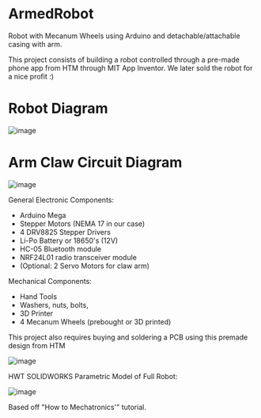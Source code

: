 # ArmedRobot
Robot with Mecanum Wheels using Arduino and detachable/attachable casing with arm.

This project consists of building a robot controlled through a pre-made phone app from HTM through MIT App Inventor. We later sold the robot for a nice profit :)


# Robot Diagram

![image](https://user-images.githubusercontent.com/96901042/178679783-6f76b73d-2315-46df-85a5-9581383afe19.png)


# Arm Claw Circuit Diagram

![image](https://user-images.githubusercontent.com/96901042/178683961-2c78cc3e-d352-48f4-8e33-f152fd4d6c57.png)


General Electronic Components: 
* Arduino Mega
* Stepper Motors (NEMA 17 in our case)
* 4 DRV8825 Stepper Drivers
* Li-Po Battery or 18650's (12V) 
* HC-05 Bluetooth module
* NRF24L01 radio transceiver module
* (Optional: 2 Servo Motors for claw arm)

Mechanical Components:
* Hand Tools
* Washers, nuts, bolts, 
* 3D Printer
* 4 Mecanum Wheels (prebought or 3D printed)

This project also requires buying and soldering a PCB using this premade design from HTM

![image](https://user-images.githubusercontent.com/96901042/178681425-3e6366cc-b591-4901-9c79-63d836488beb.png)



HWT SOLIDWORKS Parametric Model of Full Robot:

![image](https://user-images.githubusercontent.com/96901042/178683337-b1fdd056-d039-46af-a833-83b135dd8954.png)

Based off "How to Mechatronics'" tutorial. 
